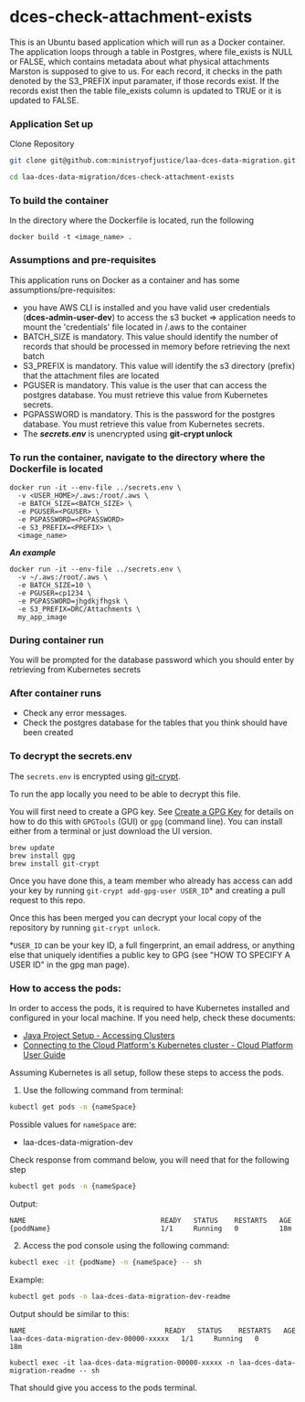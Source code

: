 # dces-check-attachment-exists

This is an Ubuntu based application which will run as a Docker container. The application loops through a table in Postgres, where file_exists is NULL or FALSE, which contains metadata about what physical attachments Marston is supposed to give to us. For each record, it checks in the path denoted by the S3_PREFIX input paramater, if those records exist. If the records exist then the table file_exists column is updated to TRUE or it is updated to FALSE.

### Application Set up

Clone Repository

```sh
git clone git@github.com:ministryofjustice/laa-dces-data-migration.git

cd laa-dces-data-migration/dces-check-attachment-exists
```

### To build the container

In the directory where the Dockerfile is located, run the following 
```
docker build -t <image_name> .
```

### Assumptions and pre-requisites
This application runs on Docker as a container and has some assumptions/pre-requisites:
- you have AWS CLI is installed and you have valid user credentials (**dces-admin-user-dev**) to access the s3 bucket => application needs to mount the 'credentials' file located in /.aws to the container
-  BATCH_SIZE is mandatory. This value should identify the number of records that should be processed in memory before retrieving the next batch
-  S3_PREFIX is mandatory. This value will identify the s3 directory (prefix) that the attachment files are located
-  PGUSER is mandatory. This value is the user that can access the postgres database. You must retrieve this value from Kubernetes secrets.
-  PGPASSWORD is mandatory. This is the password for the postgres database. You must retrieve this value from Kubernetes secrets.
- The ***secrets.env*** is unencrypted using **git-crypt unlock**

### To run the container, navigate to the directory where the Dockerfile is located

```
docker run -it --env-file ../secrets.env \
  -v <USER_HOME>/.aws:/root/.aws \
  -e BATCH_SIZE=<BATCH_SIZE> \
  -e PGUSER=<PGUSER> \
  -e PGPASSWORD=<PGPASSWORD>
  -e S3_PREFIX=<PREFIX> \
  <image_name>
```

***An example***

```
docker run -it --env-file ../secrets.env \
  -v ~/.aws:/root/.aws \
  -e BATCH_SIZE=10 \
  -e PGUSER=cp1234 \
  -e PGPASSWORD=jhgdkjfhgsk \
  -e S3_PREFIX=DRC/Attachments \
  my_app_image
```

### During container run

You will be prompted for the database password which you should enter by retrieving from Kubernetes secrets

### After container runs
- Check any error messages.
- Check the postgres database for the tables that you think should have been created


### To decrypt the secrets.env

The `secrets.env` is encrypted using [git-crypt](https://github.com/AGWA/git-crypt).

To run the app locally you need to be able to decrypt this file.

You will first need to create a GPG key. See [Create a GPG Key](https://docs.publishing.service.gov.uk/manual/create-a-gpg-key.html) for details on how to do this with `GPGTools` (GUI) or `gpg` (command line).
You can install either from a terminal or just download the UI version.

```
brew update
brew install gpg
brew install git-crypt
```

Once you have done this, a team member who already has access can add your key by running `git-crypt add-gpg-user USER_ID`\* and creating a pull request to this repo.

Once this has been merged you can decrypt your local copy of the repository by running `git-crypt unlock`.

\*`USER_ID` can be your key ID, a full fingerprint, an email address, or anything else that uniquely identifies a public key to GPG (see "HOW TO SPECIFY A USER ID" in the gpg man page).

### How to access the pods:

In order to access the pods, it is required to have Kubernetes installed and configured in your local machine. If you need help, check these documents:

- [Java Project Setup - Accessing Clusters](https://dsdmoj.atlassian.net/wiki/spaces/ASLST/pages/3761963077/Java+Project+Setup+with+CircleCI+and+Helm+on+Cloud+Platform#Accessing-the-clusters)
- [Connecting to the Cloud Platform's Kubernetes cluster - Cloud Platform User Guide](https://user-guide.cloud-platform.service.justice.gov.uk/documentation/getting-started/kubectl-config.html#installing-kubectl)

Assuming Kubernetes is all setup, follow these steps to access the pods.

1. Use the following command from terminal:

```sh
kubectl get pods -n {nameSpace}
```

Possible values for `nameSpace` are:

- laa-dces-data-migration-dev


Check response from command below, you will need that for the following step

```sh
kubectl get pods -n {nameSpace}
```

Output:

    NAME                                 READY   STATUS    RESTARTS   AGE
    {poddName}                           1/1     Running   0          18m

2. Access the pod console using the following command:

```sh
kubectl exec -it {podName} -n {nameSpace} -- sh
```

Example:

```sh
kubectl get pods -n laa-dces-data-migration-dev-readme
```

Output should be similar to this:

    NAME                                  READY   STATUS    RESTARTS   AGE
    laa-dces-data-migration-dev-00000-xxxxx   1/1     Running   0          18m

```shell
kubectl exec -it laa-dces-data-migration-00000-xxxxx -n laa-dces-data-migration-readme -- sh
```

That should give you access to the pods terminal.
